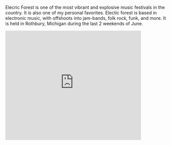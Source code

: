 Elecric Forest is one of the most vibrant and explosive music festivals in the country. It is also one of my personal favorites. 
Electic forest is based in electronic music, with offshoots into jam-bands, folk rock, funk, and more. 
It is held in Rothbury, Michigan during the last 2 weekends of June.

<iframe  width="425" height="344" src="https://www.youtube.com/watch?v=Dbf3OB4M8mc" frameborder="0" allowfullscreen></iframe>
